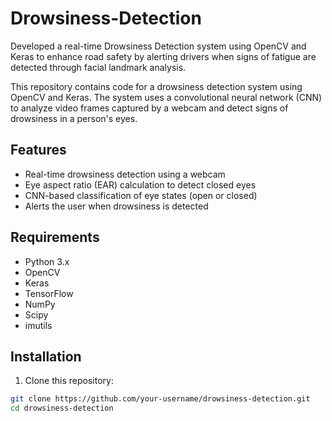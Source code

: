 # Drowsiness-Detection
Developed a real-time Drowsiness Detection system using OpenCV and Keras to enhance road safety by alerting drivers when signs of fatigue are detected through facial landmark analysis.

This repository contains code for a drowsiness detection system using OpenCV and Keras. The system uses a convolutional neural network (CNN) to analyze video frames captured by a webcam and detect signs of drowsiness in a person's eyes.

## Features

- Real-time drowsiness detection using a webcam
- Eye aspect ratio (EAR) calculation to detect closed eyes
- CNN-based classification of eye states (open or closed)
- Alerts the user when drowsiness is detected

## Requirements

- Python 3.x
- OpenCV
- Keras
- TensorFlow
- NumPy
- Scipy
- imutils

## Installation

1. Clone this repository:

```bash
git clone https://github.com/your-username/drowsiness-detection.git
cd drowsiness-detection

